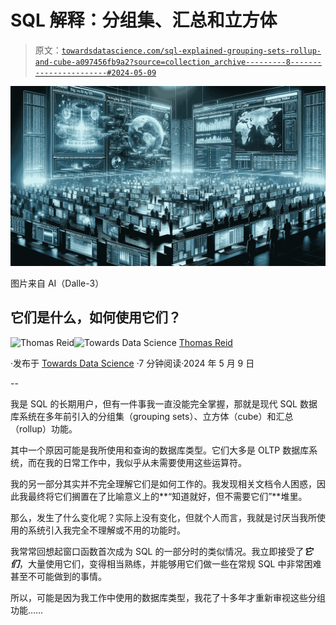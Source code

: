 # SQL 解释：分组集、汇总和立方体

> 原文：[`towardsdatascience.com/sql-explained-grouping-sets-rollup-and-cube-a097456fb9a2?source=collection_archive---------8-----------------------#2024-05-09`](https://towardsdatascience.com/sql-explained-grouping-sets-rollup-and-cube-a097456fb9a2?source=collection_archive---------8-----------------------#2024-05-09)

![](img/b1218bb6e07d95b3355e500cc4f3c4ff.png)

图片来自 AI（Dalle-3）

## 它们是什么，如何使用它们？

[](https://medium.com/@thomas_reid?source=post_page---byline--a097456fb9a2--------------------------------)![Thomas Reid](https://medium.com/@thomas_reid?source=post_page---byline--a097456fb9a2--------------------------------)[](https://towardsdatascience.com/?source=post_page---byline--a097456fb9a2--------------------------------)![Towards Data Science](https://towardsdatascience.com/?source=post_page---byline--a097456fb9a2--------------------------------) [Thomas Reid](https://medium.com/@thomas_reid?source=post_page---byline--a097456fb9a2--------------------------------)

·发布于 [Towards Data Science](https://towardsdatascience.com/?source=post_page---byline--a097456fb9a2--------------------------------) ·7 分钟阅读·2024 年 5 月 9 日

--

我是 SQL 的长期用户，但有一件事我一直没能完全掌握，那就是现代 SQL 数据库系统在多年前引入的分组集（grouping sets）、立方体（cube）和汇总（rollup）功能。

其中一个原因可能是我所使用和查询的数据库类型。它们大多是 OLTP 数据库系统，而在我的日常工作中，我似乎从未需要使用这些运算符。

我的另一部分其实并不完全理解它们是如何工作的。我发现相关文档令人困惑，因此我最终将它们搁置在了比喻意义上的**“知道就好，但不需要它们”**堆里。

那么，发生了什么变化呢？实际上没有变化，但就个人而言，我就是讨厌当我所使用的系统引入我完全不理解或不用的功能时。

我常常回想起窗口函数首次成为 SQL 的一部分时的类似情况。我立即接受了***它们***，大量使用它们，变得相当熟练，并能够用它们做一些在常规 SQL 中非常困难甚至不可能做到的事情。

所以，可能是因为我工作中使用的数据库类型，我花了十多年才重新审视这些分组功能……
